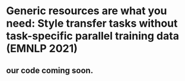 
# Generic resources are what you need: Style transfer tasks without task-specific parallel training data (EMNLP 2021)

## our code coming soon.


